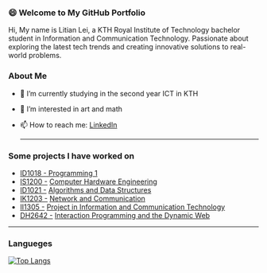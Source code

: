 ### :smile: Welcome to My GitHub Portfolio
Hi, My name is Litian Lei, a KTH Royal Institute of Technology bachelor student in Information and Communication Technology. Passionate about exploring the latest tech trends and creating innovative solutions to real-world problems.

### About Me
- 🌱 I’m currently studying in the second year ICT in KTH    
- 👀 I’m interested in art and math
- 📫 How to reach me: [LinkedIn](https://www.linkedin.com/in/litian-lei-536a7a24b/)

  ---
### Some projects I have worked on
- [ID1018 -](https://www.kth.se/student/kurser/kurs/ID1018)[ Programming 1]()
- [IS1200 -](https://www.kth.se/student/kurser/kurs/IS1200?l=en) [Computer Hardware Engineering](https://github.com/hellohi-ll/Uno32-ChipKIT-Snake)
- [ID1021 -](https://www.kth.se/student/kurser/kurs/ID1021) [Algorithms and Data Structures]()
- [IK1203 -](https://www.kth.se/student/kurser/kurs/IK1203?l=en) [Network and Communication]()
- [II1305 -](https://www.kth.se/student/kurser/kurs/II1305?l=en) [Project in Information and Communication Technology](https://github.com/henrisuurorg/fruit-detector)
- [DH2642 -](https://www.kth.se/student/kurser/kurs/DH2642?l=en) [Interaction Programming and the Dynamic Web](https://gits-15.sys.kth.se/mircoram/2023-group-33-project)

---
### Langueges
[![Top Langs](https://github-readme-stats.vercel.app/api/top-langs/?username=hellohi-ll)](https://github.com/anuraghazra/github-readme-stats)

<!---
hellohi-ll/hellohi-ll is a ✨ special ✨ repository because its `README.md` (this file) appears on your GitHub profile.
You can click the Preview link to take a look at your changes.
--->
